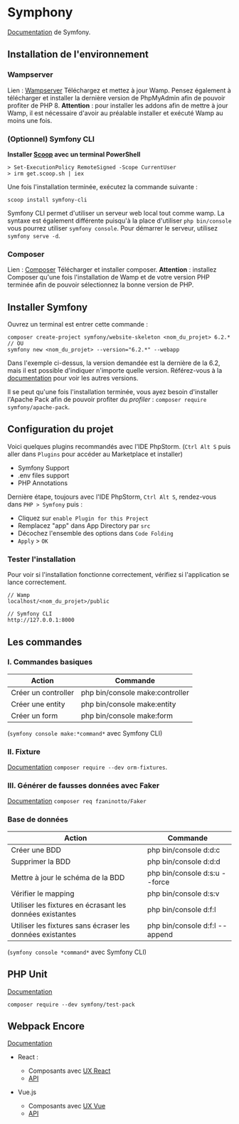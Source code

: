 
# Symphony
[Documentation](https://symfony.com/doc/current/index.html) de Symfony.

## Installation de l'environnement

### Wampserver
Lien : [Wampserver](https://wampserver.aviatechno.net/)
Téléchargez et mettez à jour Wamp. Pensez également à télécharger et installer la dernière version de PhpMyAdmin afin de pouvoir profiter de PHP 8.
**Attention** : pour installer les addons afin de mettre à jour Wamp, il est nécessaire d'avoir au préalable installer et exécuté Wamp au moins une fois.

### (Optionnel) Symfony CLI
__Installer [Scoop](https://scoop.sh/) avec un terminal PowerShell__
```
> Set-ExecutionPolicy RemoteSigned -Scope CurrentUser
> irm get.scoop.sh | iex
```
Une fois l'installation terminée, exécutez la commande suivante :
```
scoop install symfony-cli
```
Symfony CLI permet d'utiliser un serveur web local tout comme wamp. La syntaxe est également différente puisqu'à la place d'utiliser `php bin/console` vous pourrez utiliser `symfony console`.
Pour démarrer le serveur, utilisez `symfony serve -d`.

### Composer
Lien : [Composer](https://getcomposer.org/)
Télécharger et installer composer.
**Attention** : installez Composer qu'une fois l'installation de Wamp et de votre version PHP terminée afin de pouvoir sélectionnez la bonne version de PHP.

## Installer Symfony

Ouvrez un terminal est entrer cette commande :
```
composer create-project symfony/website-skeleton <nom_du_projet> 6.2.*
// OU
symfony new <nom_du_projet> --version="6.2.*" --webapp
```
Dans l'exemple ci-dessus, la version demandée est la dernière de la 6.2, mais il est possible d'indiquer n'importe quelle version. Référez-vous à la [documentation](https://symfony.com/releases) pour voir les autres versions.

Il se peut qu'une fois l'installation terminée, vous ayez besoin d'installer l'Apache Pack afin de pouvoir profiter du *profiler* : `composer require symfony/apache-pack`.

## Configuration du projet

Voici quelques plugins recommandés avec l'IDE PhpStorm.
(`Ctrl Alt S` puis aller dans `Plugins` pour accéder au Marketplace et installer)
- Symfony Support
- .env files support
- PHP Annotations

Dernière étape, toujours avec l'IDE PhpStorm, `Ctrl Alt S`, rendez-vous dans `PHP > Symfony` puis :

- Cliquez sur `enable Plugin for this Project`
- Remplacez "app" dans App Directory par `src`
- Décochez l'ensemble des options dans `Code Folding`
- `Apply` > `OK`

### Tester l'installation
Pour voir si l'installation fonctionne correctement, vérifiez si l'application se lance correctement.
```
// Wamp
localhost/<nom_du_projet>/public

// Symfony CLI
http://127.0.0.1:8000
```

## Les commandes

### I. Commandes basiques
| Action              | Commande                        |
|---------------------|---------------------------------|
| Créer un controller | php bin/console make:controller |
| Créer une entity    | php bin/console make:entity     |
| Créer un form       | php bin/console make:form       |
(`symfony console make:*command*` avec Symfony CLI)

### II. Fixture
[Documentation](https://symfony.com/bundles/DoctrineFixturesBundle/current/index.html)
`composer require --dev orm-fixtures`.

### III. Générer de fausses données avec Faker
[Documentation](https://faker.readthedocs.io/en/master/index.html)
`composer req fzaninotto/Faker`

### Base de données
| Action              | Commande                        |
|---------------------|---------------------------------|
| Créer une BDD | php bin/console d:d:c |
| Supprimer la BDD | php bin/console d:d:d |
| Mettre à jour le schéma de la BDD    | php bin/console d:s:u --force     |
| Vérifier le mapping       | php bin/console d:s:v       |
| Utiliser les fixtures en écrasant les données existantes       | php bin/console d:f:l       |
| Utiliser les fixtures sans écraser les données existantes       | php bin/console d:f:l --append       |
(`symfony console *command*` avec Symfony CLI)

## PHP Unit
[Documentation](https://symfony.com/doc/current/testing.html)
```
composer require --dev symfony/test-pack
```

## Webpack Encore
[Documentation](https://symfony.com/doc/current/frontend/encore/installation.html)

- React :
	- Composants avec [UX React](https://symfony.com/bundles/ux-react/current/index.html)
	-  [API](https://symfony.com/doc/current/frontend/encore/reactjs.html)

- Vue.js
	- Composants avec [UX Vue](https://symfony.com/bundles/ux-vue/current/index.html)
	- [API](https://symfony.com/doc/current/frontend/encore/vuejs.html) 
